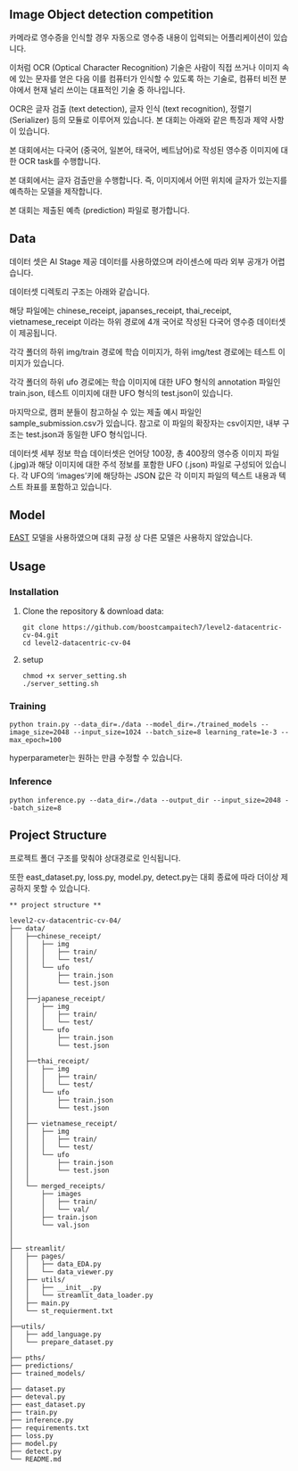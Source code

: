 ## Image Object detection competition

카메라로 영수증을 인식할 경우 자동으로 영수증 내용이 입력되는 어플리케이션이 있습니다. 

이처럼 OCR (Optical Character Recognition) 기술은 사람이 직접 쓰거나 이미지 속에 있는 문자를 얻은 다음 이를 컴퓨터가 인식할 수 있도록 하는 기술로, 컴퓨터 비전 분야에서 현재 널리 쓰이는 대표적인 기술 중 하나입니다.

OCR은 글자 검출 (text detection), 글자 인식 (text recognition), 정렬기 (Serializer) 등의 모듈로 이루어져 있습니다. 본 대회는 아래와 같은 특징과 제약 사항이 있습니다.

본 대회에서는 다국어 (중국어, 일본어, 태국어, 베트남어)로 작성된 영수증 이미지에 대한 OCR task를 수행합니다.

본 대회에서는 글자 검출만을 수행합니다. 즉, 이미지에서 어떤 위치에 글자가 있는지를 예측하는 모델을 제작합니다.

본 대회는 제출된 예측 (prediction) 파일로 평가합니다.

## Data

데이터 셋은 AI Stage 제공 데이터를 사용하였으며 라이센스에 따라 외부 공개가 어렵습니다.

데이터셋 디렉토리 구조는 아래와 같습니다.

해당 파일에는 chinese_receipt, japanses_receipt, thai_receipt, vietnamese_receipt 이라는 하위 경로에 4개 국어로 작성된 다국어 영수증 데이터셋이 제공됩니다.

각각 폴더의 하위 img/train 경로에 학습 이미지가, 하위 img/test 경로에는 테스트 이미지가 있습니다.

각각 폴더의 하위 ufo 경로에는 학습 이미지에 대한 UFO 형식의 annotation 파일인 train.json, 테스트 이미지에 대한 UFO 형식의 test.json이 있습니다.

마지막으로, 캠퍼 분들이 참고하실 수 있는 제출 예시 파일인 sample_submission.csv가 있습니다. 참고로 이 파일의 확장자는 csv이지만, 내부 구조는 test.json과 동일한 UFO 형식입니다.

데이터셋 세부 정보
학습 데이터셋은 언어당 100장, 총 400장의 영수증 이미지 파일 (.jpg)과 해당 이미지에 대한 주석 정보를 포함한 UFO (.json) 파일로 구성되어 있습니다. 각 UFO의 ‘images’키에 해당하는 JSON 값은 각 이미지 파일의 텍스트 내용과 텍스트 좌표를 포함하고 있습니다.




## Model 

[EAST](https://arxiv.org/abs/1704.03155) 모델을 사용하였으며 대회 규정 상 다른 모델은 사용하지 않았습니다.

## Usage

### Installation

1. Clone the repository & download data:
   ```
   git clone https://github.com/boostcampaitech7/level2-datacentric-cv-04.git
   cd level2-datacentric-cv-04
   ```
2. setup
   ```
   chmod +x server_setting.sh
   ./server_setting.sh
   ```

### Training

```
python train.py --data_dir=./data --model_dir=./trained_models --image_size=2048 --input_size=1024 --batch_size=8 learning_rate=1e-3 --max_epoch=100
```

hyperparameter는 원하는 만큼 수정할 수 있습니다.

### Inference


```
python inference.py --data_dir=./data --output_dir --input_size=2048 --batch_size=8
```

## Project Structure

프로젝트 폴더 구조를 맞춰야 상대경로로 인식됩니다. 

또한 east_dataset.py, loss.py, model.py, detect.py는 대회 종료에 따라 더이상 제공하지 못할 수 있습니다.

```
** project structure **

level2-cv-datacentric-cv-04/
├── data/
│   ├──chinese_receipt/
│   │   ├── img
│   │   │   ├── train/
│   │   │   └── test/
│   │   └── ufo
│   │       ├── train.json
│   │       └── test.json
│   │
│   ├──japanese_receipt/ 
│   │   ├── img
│   │   │   ├── train/
│   │   │   └── test/
│   │   └── ufo
│   │       ├── train.json
│   │       └── test.json
│   │
│   ├──thai_receipt/ 
│   │   ├── img
│   │   │   ├── train/
│   │   │   └── test/
│   │   └── ufo
│   │       ├── train.json
│   │       └── test.json
│   │
│   ├── vietnamese_receipt/
│   │   ├── img
│   │   │   ├── train/
│   │   │   └── test/
│   │   └── ufo
│   │       ├── train.json
│   │       └── test.json 
│   │
│   └── merged_receipts/
│       ├── images
│       │   ├── train/
│       │   └── val/
│       ├── train.json
│       └── val.json
│
│
├── streamlit/
│   ├── pages/
│   │   ├── data_EDA.py
│   │   └── data_viewer.py
│   ├── utils/
│   │   ├── __init__.py
│   │   └── streamlit_data_loader.py
│   ├── main.py
│   └── st_requierment.txt
│
├──utils/
│   ├── add_language.py
│   └── prepare_dataset.py
│
├── pths/
├── predictions/
├── trained_models/
│
├── dataset.py
├── deteval.py
├── east_dataset.py
├── train.py
├── inference.py
├── requirements.txt
├── loss.py
├── model.py
├── detect.py
└── README.md
```

   
